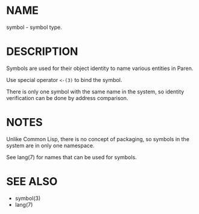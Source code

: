 # NAME
symbol - symbol type.

# DESCRIPTION
Symbols are used for their object identity to name various entities in Paren.

Use special operator `<-(3)` to bind the symbol.

There is only one symbol with the same name in the system, so identity verification can be done by address comparison.

# NOTES
Unlike Common Lisp, there is no concept of packaging, so symbols in the system are in only one namespace.

See lang(7) for names that can be used for symbols.

# SEE ALSO
- symbol(3)
- lang(7)
